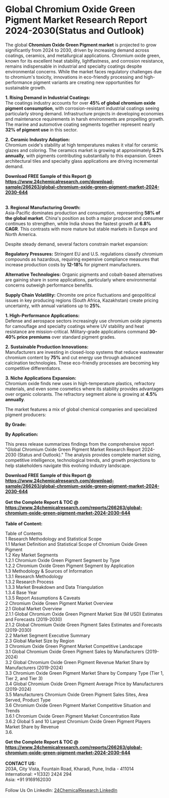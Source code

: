 <h1>Global Chromium Oxide Green Pigment Market Research Report 2024-2030(Status and Outlook)</h1><p>The global <strong>Chromium Oxide Green Pigment market</strong> is projected to grow significantly from 2024 to 2030, driven by increasing demand across coatings, ceramics, and metallurgical applications. Chromium oxide green, known for its excellent heat stability, lightfastness, and corrosion resistance, remains indispensable in industrial and specialty coatings despite environmental concerns. While the market faces regulatory challenges due to chromium's toxicity, innovations in eco-friendly processing and high-performance pigment variants are creating new opportunities for sustainable growth.</p><p><strong>1. Rising Demand in Industrial Coatings:</strong><br>
The coatings industry accounts for over <strong>45% of global chromium oxide pigment consumption</strong>, with corrosion-resistant industrial coatings seeing particularly strong demand. Infrastructure projects in developing economies and maintenance requirements in harsh environments are propelling growth. The marine and automotive coating segments together represent nearly <strong>32% of pigment use</strong> in this sector.</p><p><strong>2. Ceramic Industry Adoption:</strong><br>
Chromium oxide's stability at high temperatures makes it vital for ceramic glazes and coloring. The ceramics market is growing at approximately <strong>5.2% annually</strong>, with pigments contributing substantially to this expansion. Green architectural tiles and specialty glass applications are driving incremental demand.</p><div><b>Download FREE Sample of this Report @ 
            <a href="https://www.24chemicalresearch.com/download-sample/266263/global-chromium-oxide-green-pigment-market-2024-2030-644">
            https://www.24chemicalresearch.com/download-sample/266263/global-chromium-oxide-green-pigment-market-2024-2030-644</a></b></div><br><p><strong>3. Regional Manufacturing Growth:</strong><br>
Asia-Pacific dominates production and consumption, representing <strong>58% of the global market</strong>. China's position as both a major producer and consumer continues to strengthen, while India shows the fastest growth at <strong>6.8% CAGR</strong>. This contrasts with more mature but stable markets in Europe and North America.</p><p>Despite steady demand, several factors constrain market expansion:</p><p><strong>Regulatory Pressures:</strong> Stringent EU and U.S. regulations classify chromium compounds as hazardous, requiring expensive compliance measures that increase production costs by <strong>12-18%</strong> for pigment manufacturers.</p><p><strong>Alternative Technologies:</strong> Organic pigments and cobalt-based alternatives are gaining share in some applications, particularly where environmental concerns outweigh performance benefits.</p><p><strong>Supply Chain Volatility:</strong> Chromite ore price fluctuations and geopolitical issues in key producing regions (South Africa, Kazakhstan) create pricing uncertainty, with annual variations up to <strong>25%</strong>.</p><p><strong>1. High-Performance Applications:</strong><br>
Defense and aerospace sectors increasingly use chromium oxide pigments for camouflage and specialty coatings where UV stability and heat resistance are mission-critical. Military-grade applications command <strong>30-40% price premiums</strong> over standard pigment grades.</p><p><strong>2. Sustainable Production Innovations:</strong><br>
Manufacturers are investing in closed-loop systems that reduce wastewater chromium content by <strong>75%</strong> and cut energy use through advanced calcination technologies. These eco-friendly processes are becoming key competitive differentiators.</p><p><strong>3. Niche Applications Expansion:</strong><br>
Chromium oxide finds new uses in high-temperature plastics, refractory materials, and even some cosmetics where its stability provides advantages over organic colorants. The refractory segment alone is growing at <strong>4.5% annually</strong>.</p><p>The market features a mix of global chemical companies and specialized pigment producers:</p><p><strong>By Grade:</strong></p><p><strong>By Application:</strong></p><p>This press release summarizes findings from the comprehensive report "Global Chromium Oxide Green Pigment Market Research Report 2024-2030 (Status and Outlook)." The analysis provides complete market sizing, competitive intelligence, technological trends, and growth projections to help stakeholders navigate this evolving industry landscape.</p><div><b>Download FREE Sample of this Report @ 
            <a href="https://www.24chemicalresearch.com/download-sample/266263/global-chromium-oxide-green-pigment-market-2024-2030-644">
            https://www.24chemicalresearch.com/download-sample/266263/global-chromium-oxide-green-pigment-market-2024-2030-644</a></b></div><br><div><b>Get the Complete Report & TOC @ 
            <a href="https://www.24chemicalresearch.com/reports/266263/global-chromium-oxide-green-pigment-market-2024-2030-644">
            https://www.24chemicalresearch.com/reports/266263/global-chromium-oxide-green-pigment-market-2024-2030-644</a></b></div><br>
            <b>Table of Content:</b><p>Table of Contents<br />
1 Research Methodology and Statistical Scope<br />
1.1 Market Definition and Statistical Scope of Chromium Oxide Green Pigment<br />
1.2 Key Market Segments<br />
1.2.1 Chromium Oxide Green Pigment Segment by Type<br />
1.2.2 Chromium Oxide Green Pigment Segment by Application<br />
1.3 Methodology & Sources of Information<br />
1.3.1 Research Methodology<br />
1.3.2 Research Process<br />
1.3.3 Market Breakdown and Data Triangulation<br />
1.3.4 Base Year<br />
1.3.5 Report Assumptions & Caveats<br />
2 Chromium Oxide Green Pigment Market Overview<br />
2.1 Global Market Overview<br />
2.1.1 Global Chromium Oxide Green Pigment Market Size (M USD) Estimates and Forecasts (2019-2030)<br />
2.1.2 Global Chromium Oxide Green Pigment Sales Estimates and Forecasts (2019-2030)<br />
2.2 Market Segment Executive Summary<br />
2.3 Global Market Size by Region<br />
3 Chromium Oxide Green Pigment Market Competitive Landscape<br />
3.1 Global Chromium Oxide Green Pigment Sales by Manufacturers (2019-2024)<br />
3.2 Global Chromium Oxide Green Pigment Revenue Market Share by Manufacturers (2019-2024)<br />
3.3 Chromium Oxide Green Pigment Market Share by Company Type (Tier 1, Tier 2, and Tier 3)<br />
3.4 Global Chromium Oxide Green Pigment Average Price by Manufacturers (2019-2024)<br />
3.5 Manufacturers Chromium Oxide Green Pigment Sales Sites, Area Served, Product Type<br />
3.6 Chromium Oxide Green Pigment Market Competitive Situation and Trends<br />
3.6.1 Chromium Oxide Green Pigment Market Concentration Rate<br />
3.6.2 Global 5 and 10 Largest Chromium Oxide Green Pigment Players Market Share by Revenue<br />
3.6.</p><div><b>Get the Complete Report & TOC @ 
            <a href="https://www.24chemicalresearch.com/reports/266263/global-chromium-oxide-green-pigment-market-2024-2030-644">
            https://www.24chemicalresearch.com/reports/266263/global-chromium-oxide-green-pigment-market-2024-2030-644</a></b></div><br><b>CONTACT US:</b><br>
            203A, City Vista, Fountain Road, Kharadi, Pune, India - 411014<br>
            International: +1(332) 2424 294<br>
            Asia: +91 9169162030 <br><br>
            Follow Us On LinkedIn: <a href="https://www.linkedin.com/company/24chemicalresearch/">24ChemicalResearch LinkedIn</a>